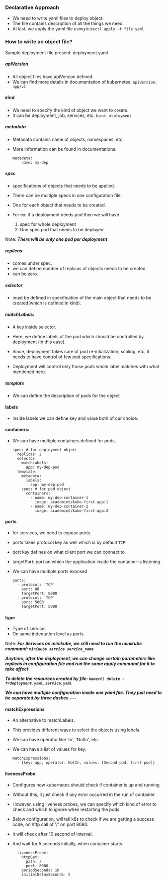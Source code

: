 ### Declarative Approach

- We need to write yaml files to deploy object.
- The file contains description of all the things we need.
- At last, we apply the yaml file using `kubectl apply -f file.yaml`

### How to write an object file?

Sample deployment file present: deployment.yaml

##### apiVersion

- All object files have apiVersion defined.
- We can find more details in documentation of kubernetes.
    `apiVersion: app/v1`

##### kind

- We need to specify the kind of object we want to create.
- It can be deployment, job, services, etc.
    `kind: deployment`

##### metadata

- Metadata contains name of objects, namespaces, etc.
- More information can be found in documentations.

    ```
    metadata:
        name: my-dep
    ```

##### spec

- specifications of objects that needs to be applied.
- There can be multiple specs in one configuration file.

- One for each object that needs to be created.
- For ex: if a deployment needs pod then we will have 
    1. spec for whole deployment
    2. One spec pod that needs to be deployed

Note: ***There will be only one pod per deployment***

##### replicas

- comes under spec.
- we can define number of replicas of objects needs to be created.
- can be zero.

##### selector

- must be defined in specification of the main object that needs to be created(which is defined in kind).

##### matchLabels:

- A key inside selector.
- Here, we define labels of the pod which should be controlled by deployment (in this case).
- Since, deployment takes care of pod re-intialization, scaling, etc, it needs to have control of few pod specifications.

- Deployment will control only those pods whole label matches with what mentioned here.

##### template

- We can define the description of pods for the object


#### labels

- Inside labels we can define key and value both of our choice.

#### containers:

- We can have multiple containers defined for pods.

    ```
    spec: # for deployment object
      replicas: 2
      selector:
        matchLabels:
          app: my-dep-pod
      template:
        metadata:
          labels:
            app: my-dep-pod
        spec: # for pod object
          containers:
            - name: my-dep-container-1
              image: academind/kube-first-app:1 
            - name: my-dep-container-2
              image: academind/kube-first-app:2
    ```

#### ports

- for services, we need to expose ports.
- ports takes protocol key as well which is by default `TCP`
- port key defines on what client port we can connect to
- targetPort: port on which the application inside the container is listening.

- We can have multiple ports exposed

  ```
  ports:
    - protocol: 'TCP'
      port: 80
      targetPort: 8080
    - protocol: 'TCP'
      port: 5000
      targetPort: 5000
  ```

#### type

- Type of service.
- On same indentation level as ports.

Note: ***For Services on minikube, we still need to run the minikube command: `minikube service service_name`***

***Anytime, after the deployment, we can change certain parameters like replicas in configuration file and run the same apply command for it to take affect***

***To delete the resources created by file: `kubectl delete -f=deployment.yaml,service.yaml`***

***We can have multiple configuration inside one yaml file. They just need to be separated by three dashes.`---`***

#### matchExpressions

- An alternative to matchLabels.
- This provides different ways to select the objects using labels.

- We can have operator like 'In', 'NotIn', etc.
- We can have a list of values for key.

  ```
  matchExpressions:
    - {key: app, operator: NotIn, values: [Second-pod, first-pod]}
  ```

#### livenessProbe

- Configures how kubernetes should check if container is up and running
- Without this, it just check if any error occurred in the run of container.
- However, using liveness probes, we can specify which kind of error to check and which to ignore when restarting the pods.

- Below configuration, will tell k8s to check if we are getting a success code, on http call of '/' on port 8080.

- It will check after 10 second of interval.
- And wait for 5 seconds initially, when container starts.

  ```
    livenessProbe:
      httpGet:
        path: /
        port: 8080
      periodSeconds: 10
      initialDelaySeconds: 5
  ```